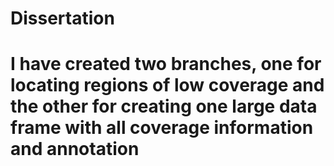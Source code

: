 # Dissertation
# I have created two branches, one for locating regions of low coverage and the other for creating one large data frame with all coverage information and annotation
